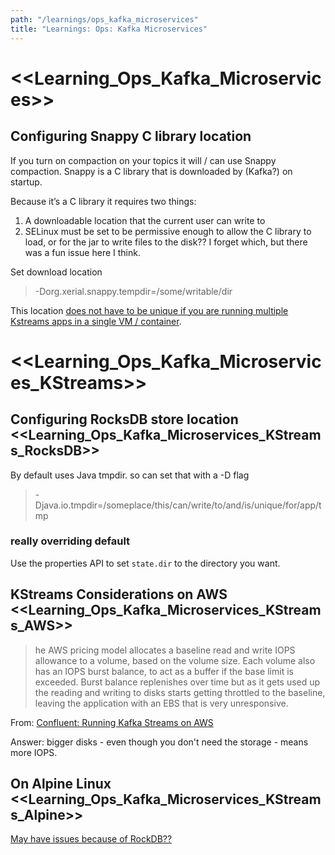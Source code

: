 ```yaml
---
path: "/learnings/ops_kafka_microservices"
title: "Learnings: Ops: Kafka Microservices"
---
```


# <<Learning_Ops_Kafka_Microservices>>

## Configuring Snappy C library location

If you turn on compaction on your topics it will / can use Snappy compaction. Snappy is a C library that is downloaded by (Kafka?) on startup.

Because it’s a C library it requires two things:
  1. A downloadable location that the current user can write to
  2. SELinux must be set to be permissive enough  to allow the C library to load, or for the jar to write files to the disk?? I forget which, but there was a fun issue here I think.

Set download location 

> -Dorg.xerial.snappy.tempdir=/some/writable/dir

This location [does not have to be unique if you are running multiple Kstreams apps in a single VM / container](https://github.com/xerial/snappy-java/issues/84).


# <<Learning_Ops_Kafka_Microservices_KStreams>>

## Configuring RocksDB store location <<Learning_Ops_Kafka_Microservices_KStreams_RocksDB>>

By default uses Java tmpdir. so can set that with a -D flag

> -Djava.io.tmpdir=/someplace/this/can/write/to/and/is/unique/for/app/tmp

### really overriding default

Use the properties API to set `state.dir` to the directory you want.

## KStreams Considerations on AWS <<Learning_Ops_Kafka_Microservices_KStreams_AWS>>

> he AWS pricing model allocates a baseline read and write IOPS allowance to a volume, based on the volume size. Each volume also has an IOPS burst balance, to act as a buffer if the base limit is exceeded. Burst balance replenishes over time but as it gets used up the reading and writing to disks starts getting throttled to the baseline, leaving the application with an EBS that is very unresponsive. 

From: [Confluent: Running Kafka Streams on AWS](https://www.confluent.io/blog/running-kafka-streams-applications-aws/)

Answer: bigger disks - even though you don't need the storage - means more IOPS.

## On Alpine Linux <<Learning_Ops_Kafka_Microservices_KStreams_Alpine>>

[May have issues because of RockDB??](https://issues.apache.org/jira/browse/KAFKA-4988)

